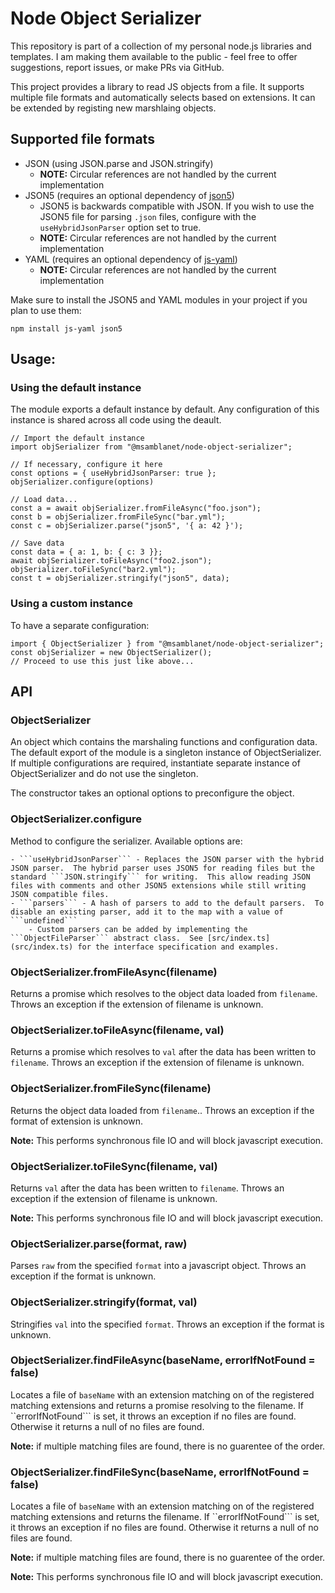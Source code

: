# Node Object Serializer

This repository is part of a collection of my personal node.js libraries and templates.  I am making them available to the public - feel free to offer suggestions, report issues, or make PRs via GitHub.

This project provides a library to read JS objects from a file.  It supports multiple file formats and automatically selects based on extensions.  It can be extended by registing new marshlaing objects.

## Supported file formats

- JSON (using JSON.parse and JSON.stringify)
    - **NOTE:** Circular references are not handled by the current implementation
- JSON5 (requires an optional dependency of [json5](https://github.com/json5/json5))
    - JSON5 is backwards compatible with JSON.  If you wish to use the JSON5 file for parsing ```.json``` files, configure with the ```useHybridJsonParser``` option set to true.
    - **NOTE:** Circular references are not handled by the current implementation
- YAML (requires an optional dependency of [js-yaml](https://github.com/nodeca/js-yaml))
    - **NOTE:** Circular references are not handled by the current implementation

Make sure to install the JSON5 and YAML modules in your project if you plan to use them:

```
npm install js-yaml json5
```

## Usage:

### Using the default instance

The module exports a default instance by default.  Any configuration of this instance is shared across all code using the deault.

```
// Import the default instance
import objSerializer from "@msamblanet/node-object-serializer";

// If necessary, configure it here
const options = { useHybridJsonParser: true };
objSerializer.configure(options)

// Load data...
const a = await objSerializer.fromFileAsync("foo.json");
const b = objSerializer.fromFileSync("bar.yml");
const c = objSerializer.parse("json5", '{ a: 42 }');

// Save data
const data = { a: 1, b: { c: 3 }};
await objSerializer.toFileAsync("foo2.json");
objSerializer.toFileSync("bar2.yml");
const t = objSerializer.stringify("json5", data);
```

### Using a custom instance

To have a separate configuration:

```
import { ObjectSerializer } from "@msamblanet/node-object-serializer";
const objSerializer = new ObjectSerializer();
// Proceed to use this just like above...
```

## API

### ObjectSerializer

An object which contains the marshaling functions and configuration data.  The default export of the module is a singleton instance of ObjectSerializer.  If multiple configurations are required, instantiate separate instance of ObjectSerializer and do not use the singleton.

The constructor takes an optional options to preconfigure the object.

### ObjectSerializer.configure

Method to configure the serializer.  Available options are:

    - ```useHybridJsonParser``` - Replaces the JSON parser with the hybrid JSON parser.  The hybrid parser uses JSON5 for reading files but the standard ```JSON.stringify``` for writing.  This allow reading JSON files with comments and other JSON5 extensions while still writing JSON compatible files.
    - ```parsers``` - A hash of parsers to add to the default parsers.  To disable an existing parser, add it to the map with a value of ```undefined```
        - Custom parsers can be added by implementing the ```ObjectFileParser``` abstract class.  See [src/index.ts](src/index.ts) for the interface specification and examples.

### ObjectSerializer.fromFileAsync(filename)

Returns a promise which resolves to the object data loaded from ```filename```.  Throws an exception if the extension of filename is unknown.

### ObjectSerializer.toFileAsync(filename, val)

Returns a promise which resolves to ```val``` after the data has been written to ```filename```.  Throws an exception if the extension of filename is unknown.

### ObjectSerializer.fromFileSync(filename)

Returns the object data loaded from ```filename```..  Throws an exception if the format of extension is unknown.

**Note:** This performs synchronous file IO and will block javascript execution.

### ObjectSerializer.toFileSync(filename, val)

Returns ```val``` after the data has been written to ```filename```.  Throws an exception if the extension of filename is unknown.

**Note:** This performs synchronous file IO and will block javascript execution.

### ObjectSerializer.parse(format, raw)

Parses ```raw``` from the specified ```format``` into a javascript object.  Throws an exception if the format is unknown.

### ObjectSerializer.stringify(format, val)

Stringifies ```val``` into the specified ```format```.  Throws an exception if the format is unknown.

### ObjectSerializer.findFileAsync(baseName, errorIfNotFound = false)

Locates a file of ```baseName``` with an extension matching on of the registered matching extensions and returns a promise resolving to the filename.  If ``errorIfNotFound``` is set, it throws an exception if no files are found.  Otherwise it returns a null of no files are found.

**Note:** if multiple matching files are found, there is no guarentee of the order.

### ObjectSerializer.findFileSync(baseName, errorIfNotFound = false)

Locates a file of ```baseName``` with an extension matching on of the registered matching extensions and returns the filename.  If ``errorIfNotFound``` is set, it throws an exception if no files are found.  Otherwise it returns a null of no files are found.

**Note:** if multiple matching files are found, there is no guarentee of the order.

**Note:** This performs synchronous file IO and will block javascript execution.
